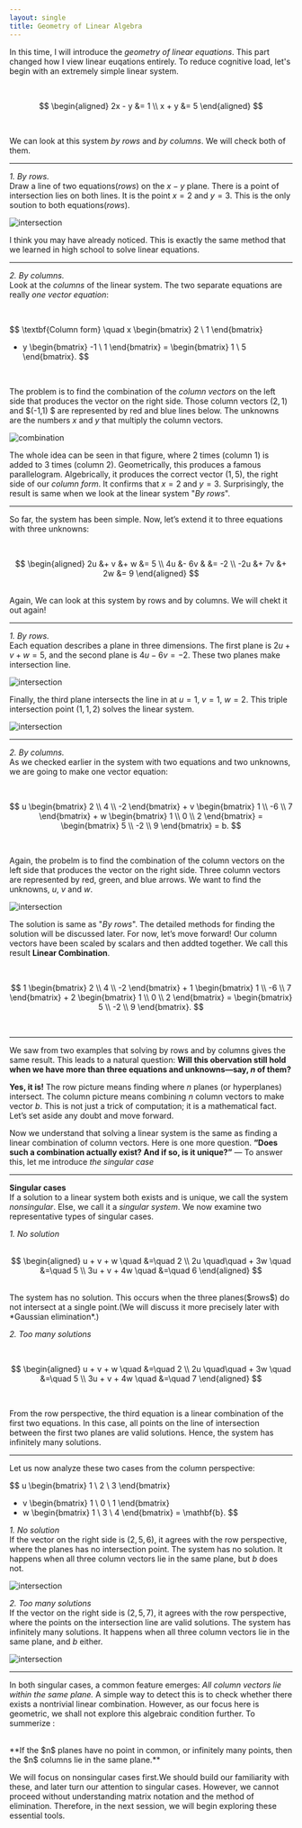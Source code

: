 ```yaml
---
layout: single
title: Geometry of Linear Algebra
---
```


In this time, I will introduce the *geometry of linear equations*. This part changed how I view linear euqations entirely. To reduce cognitive load, let's begin with an extremely simple linear system. 

<br>

$$
\begin{aligned}
2x - y &= 1 \\
x + y &= 5
\end{aligned}
$$

<br>

We can look at this system *by rows* and *by columns*. We will check both of them. 

---


*1. By rows.*  
Draw a line of two equations($rows$) on the $x-y$ plane. There is a point of intersection lies on both lines. It is the point $x=2$ and $y=3$. This is the only soution to both equations($rows$). 

![intersection](/assets/images/Figure_1.png)

I think you may have already noticed. This is exactly the same method that we learned in high school to solve linear equations.


---


*2. By columns.*   
Look at the *columns* of the linear system. The two separate equations are really *one vector equation*:


<br>

$$
\textbf{Column form} \quad
x \begin{bmatrix} 2 \\ 1 \end{bmatrix}
+ y \begin{bmatrix} -1 \\ 1 \end{bmatrix}
= \begin{bmatrix} 1 \\ 5 \end{bmatrix}.
$$

<br>

The problem is to find the combination of the *column vectors* on the left side that produces the vector on the right side. Those column vectors $(2,1)$ and $(-1,1) $ are represented by red and blue lines below. The unknowns are the numbers $x$ and $y$ that multiply the column vectors. 

![combination](/assets/images/Figure_2.png)

The whole idea can be seen in that figure, where $2$ times (column 1) is added to $3$ times (column 2). Geometrically, this produces a famous parallelogram. Algebrically, it produces the correct vector $(1,5)$, the right side of our *column form*. It confirms that $x=2$ and $y=3$. Surprisingly, the result is same when we look at the linear system "*By rows*". 

---
So far, the system has been simple. Now, let’s extend it to three equations with three unknowns: 

<br>

$$
\begin{aligned}
2u &+ v   &+ w   &= 5 \\
4u &- 6v  &     &= -2 \\
-2u &+ 7v &+ 2w &= 9
\end{aligned}
$$

<br>
Again, We can look at this system by rows and by columns. We will chekt it out again! 

---

*1. By rows.*   
Each equation describes a plane in three dimensions. The first plane is $2u+v+w=5$, and the second plane is $4u-6v=-2$. These two planes make intersection line. 

![intersection](/assets/images/Figure_3.png)

Finally, the third plane intersects the line in at $u=1$, $v=1$, $w=2$. This triple intersection point $(1,1,2)$ solves the linear system. 

![intersection](/assets/images/Figure_4.png)

---

*2. By columns.*  
As we checked earlier in the system with two equations and two unknowns, we are going to make one vector equation: 


<br>

$$ u \begin{bmatrix} 2 \\ 4 \\ -2 \end{bmatrix} + v \begin{bmatrix} 1 \\ -6 \\ 7 \end{bmatrix} + w \begin{bmatrix} 1 \\ 0 \\ 2 \end{bmatrix} = \begin{bmatrix} 5 \\ -2 \\ 9 \end{bmatrix} = b. $$ 


<br>

Again, the probelm is to find the combination of the column vectors on the left side that produces the vector on the right side. 
Three column vectors are represented by red, green, and blue arrows. We want to find the unknowns, $u$, $v$ and $w$. 

![intersection](/assets/images/Figure_5.png)

The solution is same as "*By rows*". The detailed methods for finding the solution will be discussed later. For now, let’s move forward! 
Our column vectors have been scaled by scalars and then addted together. We call this result **Linear Combination**. 

<br>

$$ 1 \begin{bmatrix} 2 \\ 4 \\ -2 \end{bmatrix} + 1 \begin{bmatrix} 1 \\ -6 \\ 7 \end{bmatrix} + 2 \begin{bmatrix} 1 \\ 0 \\ 2 \end{bmatrix} = \begin{bmatrix} 5 \\ -2 \\ 9 \end{bmatrix}. $$ 

<br>

---

We saw from two examples that solving by rows and by columns gives the same result. This leads to a natural question: **Will this obervation still hold when we have more than three equations and unknowns—say, $n$ of them?** 


**Yes, it is!** The row picture means finding where $n$ planes (or hyperplanes) intersect. The column picture means combining $n$ column vectors to make vector $b$. This is not just a trick of computation; it is a mathematical fact. Let’s set aside any doubt and move forward. 


Now we understand that solving a linear system is the same as finding a linear combination of column vectors. Here is one more question. **“Does such a combination actually exist? And if so, is it unique?”** — To answer this, let me introduce *the singular case*

---
**Singular cases**   
If a solution to a linear system both exists and is unique, we call the system *nonsingular*. Else, we call it a *singular system*. We now examine two representative types of singular cases.

*1. No solution*   
<br>

$$ \begin{aligned} u + v + w \quad &=\quad 2 \\ 2u \quad\quad + 3w \quad &=\quad 5 \\ 3u + v + 4w \quad &=\quad 6 \end{aligned} $$ 

<br>
The system has no solution. This occurs when the three planes($rows$) do not intersect at a single point.(We will discuss it more precisely later with *Gaussian elimination*.)   

*2. Too many solutions* 

<br>

$$ \begin{aligned} u + v + w \quad &=\quad 2 \\ 2u \quad\quad + 3w \quad &=\quad 5 \\ 3u + v + 4w \quad &=\quad 7 \end{aligned} $$ 

<br>

From the row perspective, the third equation is a linear combination of the first two equations. In this case, all points on the line of intersection between the first two planes are valid solutions. Hence, the system has infinitely many solutions. 

---

Let us now analyze these two cases from the column perspective: 

$$
u \begin{bmatrix} 1 \\ 2 \\ 3 \end{bmatrix}
+ v \begin{bmatrix} 1 \\ 0 \\ 1 \end{bmatrix}
+ w \begin{bmatrix} 1 \\ 3 \\ 4 \end{bmatrix}
= \mathbf{b}.
$$

*1. No solution*   
If the vector on the right side is $(2,5,6)$, it agrees with the row perspective, where the planes has no intersection point. The system has no solution. It happens when all three column vectors lie in the same plane, but $b$ does not. 

![intersection](/assets/images/Figure_6.png)

*2. Too many solutions*   
If the vector on the right side is $(2,5,7)$, it agrees with the row perspective, where the points on the intersection line are valid solutions. The system has infinitely many solutions. It happens when all three column vectors lie in the same plane, and $b$ either. 

![intersection](/assets/images/Figure_7.png) 

---

In both singular cases, a common feature emerges: *All column vectors lie within the same plane.* A simple way to detect this is to check whether there exists a nontrivial linear combination. However, as our focus here is geometric, we shall not explore this algebraic condition further. To summerize :   

<br>
**If the $n$ planes have no point in common, or infinitely many points, then the $n$ columns lie in the same plane.**   
<br>

We will focus on nonsingular cases first.We should build our familiarity with these, and later turn our attention to singular cases. However, we cannot proceed without understanding matrix notation and the method of elimination. Therefore, in the next session, we will begin exploring these essential tools.
